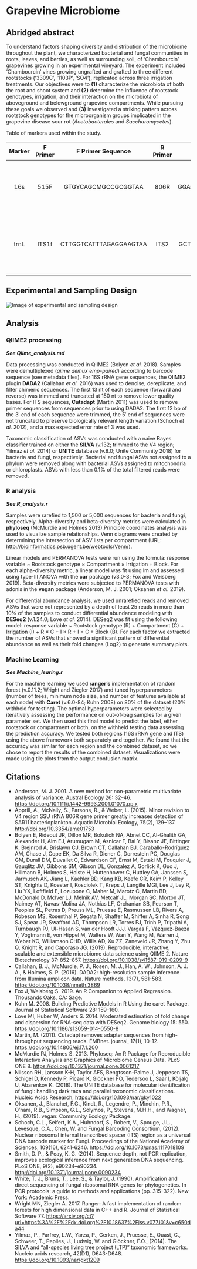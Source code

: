 # Grapevine Microbiome

## Abridged abstract

To understand factors shaping diversity and distribution of the microbiome throughout the plant, we characterized bacterial and fungal communities in roots, leaves, and berries, as well as surrounding soil, of ‘Chambourcin’ grapevines growing in an experimental vineyard. The experiment included ‘Chambourcin’ vines growing ungrafted and grafted to three different rootstocks (‘3309C’, ‘1103P’, ‘SO4’), replicated across three irrigation treatments. Our objectives were to **(1)** characterize the microbiota of both the root and shoot system and **(2)** determine the influence of rootstock genotypes, irrigation, and their interaction on the microbiota of aboveground and belowground grapevine compartments. While pursuing these goals we observed and **(3)** investigated a striking pattern across rootstock genotypes for the microorganism groups implicated in the grapevine disease sour rot (*Acetobacterales* and *Saccharomycetes*).

Table of markers used within the study.

| Marker   | F Primer| F Primer Sequence       | R Primer| R Primer Sequence    | Size (bp) | Citation                                       |
|:--------:|:-------:|:-----------------------:|:-------:|:--------------------:|:---------:|:----------------------------------------------:|
| 16s      | 515F    | GTGYCAGCMGCCGCGGTAA     | 806R    | GGACTACNVGGGTWTCTAAT | 390       | Parada *et al.* 2016 and Apprill *et al.* 2015 |
| trnL     | ITS1f   | CTTGGTCATTTAGAGGAAGTAA  | ITS2    | GCTGCGTTCTTCATCGATGC | 250–600   | Smith and Peay 2014 and White *et al.* 1990    |

## Experimental and Sampling Design

![Image of experimental and sampling design](https://github.com/Kenizzer/Grapevine_microbiome/blob/master/Experimenetal_design_image/experimental_design_and_sampling_figure.png)

## Analysis 

### QIIME2 processing
***See Qiime_analysis.md***

Data processing was conducted in QIIME2 (Bolyen *et al.* 2018). Samples were demultiplexed (*qiime demux emp-paired*) according to barcode sequence (see metadata files). For 16S rRNA gene sequences, the QIIME2 plugin **DADA2** (Callahan *et al.* 2016) was used to denoise, dereplicate, and filter chimeric sequences. The first 13 nt of each sequence (forward and reverse) was trimmed and truncated at 150 nt to remove lower quality bases. For ITS sequences, **Cutadapt** (Martin 2011) was used to remove primer sequences from sequences prior to using DADA2. The first 12 bp of the 3′ end of each sequence were trimmed, the 5′ end of sequences were not truncated to preserve biologically relevant length variation (Schoch *et al.* 2012), and a max expected error rate of 3 was used. 

Taxonomic classification of ASVs was conducted with a naive Bayes classifier trained on either the **SILVA** (v.132; trimmed to the V4 region; Yilmaz *et al.* 2014) or **UNITE** database (v.8.0; Unite Community 2018) for bacteria and fungi, respectively. Bacterial and fungal ASVs not assigned to a phylum were removed along with bacterial ASVs assigned to mitochondria or chloroplasts. ASVs with less than 0.1% of the total filtered reads were removed.

### R analysis
***See R_analysis.r***

Samples were rarefied to 1,500 or 5,000 sequences for bacteria and fungi, respectively. Alpha-diversity and beta-diversity metrics were calculated in **phyloseq** (McMurdie and Holmes 2013).Principle coordinates analysis was used to visualize sample relationships. Venn diagrams were created by determining the intersection of ASV lists per compartment (URL: http://bioinformatics.psb.ugent.be/webtools/Venn/).

Linear models and PERMANOVA tests were run using the formula: response variable ~ Rootstock genotype × Compartment × Irrigation + Block. For each alpha-diversity metric, a linear model was fit using lm and assessed using type-III ANOVA with the **car** package (v3.0-3; Fox and Weisberg 2019). Beta-diversity metrics were subjected to PERMANOVA tests with adonis in the **vegan** package (Anderson, M. J. 2001; Oksanen *et al.* 2019).

For differential abundance analysis, we used unrarefied reads and removed ASVs that were not represented by a depth of least 25 reads in more than 10% of the samples to conduct differential abundance modeling with **DESeq2** (v.1.24.0; Love *et al.* 2014). DESeq2 was fit using the following model: response variable ~ Rootstock genotype (R) + Compartment (C) + Irrigation (I) + R × C + I × R + I × C + Block (B). For each factor we extracted the number of ASVs that showed a significant pattern of differential abundance as well as their fold changes (Log2) to generate summary plots. 

### Machine Learning
***See Machine_learing.r***

For the machine learning we used **ranger’s** implementation of random forest (v.0.11.2; Wright and Ziegler 2017) and tuned hyperparameters (number of trees, minimum node size, and number of features available at each node) with **Caret** (v.6.0-84; Kuhn 2008) on 80% of the dataset (20% withheld for testing). The optimal hyperparameters were selected by iteratively assessing the performance on out-of-bag samples for a given parameter set. We then used this final model to predict the label, either rootstock or compartment or both, on the withheld testing data assessing the prediction accuracy. We tested both regions (16S rRNA gene and ITS) using the above framework both separately and together. We found that the accuracy was similar for each region and the combined dataset, so we chose to report the results of the combined dataset. Visualizations were made using tile plots from the output confusion matrix. 

**Citations**
---
  * Anderson, M. J. 2001. A new method for non-parametric multivariate analysis of variance. Austral Ecology 26: 32–46. https://doi.org/10.1111/j.1442-9993.2001.01070.pp.x
  * Apprill, A., McNally, S., Parsons, R., & Weber, L. (2015). Minor revision to V4 region SSU rRNA 806R gene primer greatly increases detection of SAR11 bacterioplankton. Aquatic Microbial Ecology, 75(2), 129–137. http://doi.org/10.3354/ame01753
  * Bolyen E, Rideout JR, Dillon MR, Bokulich NA, Abnet CC, Al-Ghalith GA, Alexander H, Alm EJ, Arumugam M, Asnicar F, Bai Y, Bisanz JE, Bittinger K, Brejnrod A, Brislawn CJ, Brown CT, Callahan BJ, Caraballo-Rodríguez AM, Chase J, Cope EK, Da Silva R, Diener C, Dorrestein PC, Douglas GM, Durall DM, Duvallet C, Edwardson CF, Ernst M, Estaki M, Fouquier J, Gauglitz JM, Gibbons SM, Gibson DL, Gonzalez A, Gorlick K, Guo J, Hillmann B, Holmes S, Holste H, Huttenhower C, Huttley GA, Janssen S, Jarmusch AK, Jiang L, Kaehler BD, Kang KB, Keefe CR, Keim P, Kelley ST, Knights D, Koester I, Kosciolek T, Kreps J, Langille MGI, Lee J, Ley R, Liu YX, Loftfield E, Lozupone C, Maher M, Marotz C, Martin BD, McDonald D, McIver LJ, Melnik AV, Metcalf JL, Morgan SC, Morton JT, Naimey AT, Navas-Molina JA, Nothias LF, Orchanian SB, Pearson T, Peoples SL, Petras D, Preuss ML, Pruesse E, Rasmussen LB, Rivers A, Robeson MS, Rosenthal P, Segata N, Shaffer M, Shiffer A, Sinha R, Song SJ, Spear JR, Swafford AD, Thompson LR, Torres PJ, Trinh P, Tripathi A, Turnbaugh PJ, Ul-Hasan S, van der Hooft JJJ, Vargas F, Vázquez-Baeza Y, Vogtmann E, von Hippel M, Walters W, Wan Y, Wang M, Warren J, Weber KC, Williamson CHD, Willis AD, Xu ZZ, Zaneveld JR, Zhang Y, Zhu Q, Knight R, and Caporaso JG. (2019). Reproducible, interactive, scalable and extensible microbiome data science using QIIME 2. Nature Biotechnology 37: 852–857. https://doi.org/10.1038/s41587-019-0209-9
  * Callahan, B. J., McMurdie, P. J., Rosen, M. J., Han, A. W., Johnson, A. J. A., & Holmes, S. P. (2016). DADA2: high-resolution sample inference from Illumina amplicon data. Nature methods, 13(7), 581-583. https://doi.org/10.1038/nmeth.3869
  * Fox J, Weisberg S. 2019. An R Companion to Applied Regression. Thousands Oaks, CA: Sage.
  * Kuhn M. 2008. Building Predictive Models in R Using the caret Package. Journal of Statistical Software 28: 159–160.
  * Love MI, Huber W, Anders S. 2014. Moderated estimation of fold change and dispersion for RNA-seq data with DESeq2. Genome biology 15: 550. https://doi.org/10.1186/s13059-014-0550-8
  * Martin, M. (2011). Cutadapt removes adapter sequences from high-throughput sequencing reads. EMBnet. journal, 17(1), 10-12. https://doi.org/10.14806/ej.17.1.200
  * McMurdie PJ, Holmes S. 2013. Phyloseq: An R Package for Reproducible Interactive Analysis and Graphics of Microbiome Census Data. PLoS ONE 8. https://doi.org/10.1371/journal.pone.0061217
  * Nilsson RH, Larsson K-H, Taylor AFS, Bengtsson-Palme J, Jeppesen TS, Schigel D, Kennedy P, Picard K, Glöckner FO, Tedersoo L, Saar I, Kõljalg U, Abarenkov K. (2018). The UNITE database for molecular identification of fungi: handling dark taxa and parallel taxonomic classifications. Nucleic Acids Research, https://doi.org/10.1093/nar/gky1022
  * Oksanen, J., Blanchet, F.G., Kindt, R., Legendre, P., Minchin, P.R., O’hara, R.B., Simpson, G.L., Solymos, P., Stevens, M.H.H., and Wagner, H., (2019). vegan: Community Ecology Package.
  * Schoch, C.L., Seifert, K.A., Huhndorf, S., Robert, V., Spouge, J.L., Levesque, C.A., Chen, W. and Fungal Barcoding Consortium, (2012). Nuclear ribosomal internal transcribed spacer (ITS) region as a universal DNA barcode marker for Fungi. Proceedings of the National Academy of Sciences, 109(16), 6241-6246. https://doi.org/10.1073/pnas.1117018109
  * Smith, D. P., & Peay, K. G. (2014). Sequence depth, not PCR replication, improves ecological inference from next generation DNA sequencing. PLoS ONE, 9(2), e90234–e90234. http://doi.org/10.1371/journal.pone.0090234
  * White, T. J., Bruns, T., Lee, S., & Taylor, J. (1990). Amplification and direct sequencing of fungal ribosomal RNA genes for phylogenetics. In PCR protocols: a guide to methods and applications (pp. 315–322). New York: Academic Press.
  * Wright MN, Ziegler A. 2017. Ranger: A fast implementation of random forests for high dimensional data in C++ and R. Journal of Statistical Software 77. https://arxiv.org/ct?url=https%3A%2F%2Fdx.doi.org%2F10.18637%2Fjss.v077.i01&v=c650da44
  * Yilmaz, P., Parfrey, L.W., Yarza, P., Gerken, J., Pruesse, E., Quast, C., Schweer, T., Peplies, J., Ludwig, W. and Glöckner, F.O., (2014). The SILVA and “all-species living tree project (LTP)” taxonomic frameworks. Nucleic acids research, 42(D1), D643-D648. https://doi.org/10.1093/nar/gkt1209
